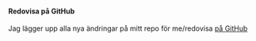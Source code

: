#### Redovisa på GitHub

Jag lägger upp alla nya ändringar på mitt repo för me/redovisa [på GitHub](https://github.com/oscarLang/redovisaRamverk1)
